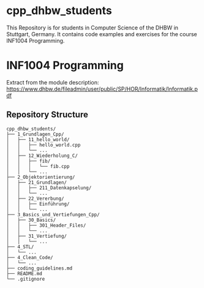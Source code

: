# cpp_dhbw_students
This Repository is for students in Computer Science of the DHBW in Stuttgart, Germany. It contains code examples and exercises for the course INF1004 Programming.

# INF1004 Programming
Extract from the module description: https://www.dhbw.de/fileadmin/user/public/SP/HOR/Informatik/Informatik.pdf

## Repository Structure
``` plaintext
cpp_dhbw_students/
├── 1_Grundlagen_Cpp/
│   ├── 11_hello_world/
│   │   ├── hello_world.cpp
│   │   └── ...
│   ├── 12_Wiederholung_C/
│   │   ├── fib/
│   │   │   └── fib.cpp
│   │   └── ...
├── 2_Objektorientierung/
│   ├── 21_Grundlagen/
│   │   ├── 211_Datenkapselung/
│   │   └── ...
│   ├── 22_Vererbung/
│   │   ├── Einführung/
│   │   └── ...
├── 3_Basics_und_Vertiefungen_Cpp/
│   ├── 30_Basics/
│   │   ├── 301_Header_Files/
│   │   └── ...
│   ├── 31_Vertiefung/
│   │   └── ...
├── 4_STL/
│   └── ...
├── 4_Clean_Code/
│   └── ...
├── coding_guidelines.md
├── README.md
└── .gitignore
```
